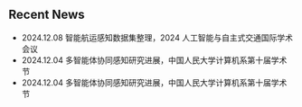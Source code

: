 ## Recent News

- <i class="bi bi-newspaper"></i> 2024.12.08 智能航运感知数据集整理，2024 人工智能与自主式交通国际学术会议
- <i class="bi bi-newspaper"></i> 2024.12.04 多智能体协同感知研究进展，中国人民大学计算机系第十届学术节
- <i class="bi bi-newspaper"></i> 2024.12.04 多智能体协同感知研究进展，中国人民大学计算机系第十届学术节